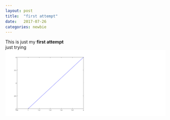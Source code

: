 ```yaml
---
layout: post
title:  "first attempt"
date:   2017-07-26 
categories: newbie
---
```


This is just my **first attempt**
<br>
just trying 
![Alt Text](https://github.com/LRSCardoso/LRSCardoso.github.io/blob/master/_images/testesvg.svg)
